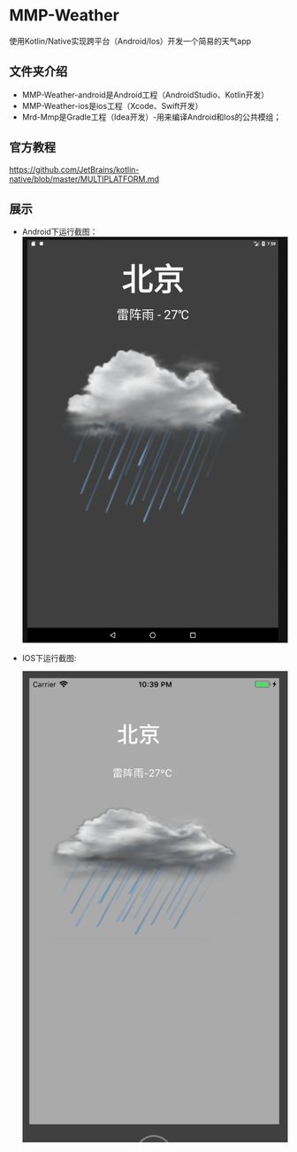# MMP-Weather
使用Kotlin/Native实现跨平台（Android/Ios）开发一个简易的天气app

## 文件夹介绍
* MMP-Weather-android是Android工程（AndroidStudio、Kotlin开发）
* MMP-Weather-ios是ios工程（Xcode、Swift开发）
* Mrd-Mmp是Gradle工程（Idea开发）-用来编译Android和Ios的公共模组；

## 官方教程
https://github.com/JetBrains/kotlin-native/blob/master/MULTIPLATFORM.md

## 展示
* Android下运行截图：
![Image of android](https://github.com/LuodiJackShen/MMP-Weather/blob/master/images/mmp-android.png)

* IOS下运行截图:<p>
![Image of ios](https://github.com/LuodiJackShen/MMP-Weather/blob/master/images/mmp-ios.png)
